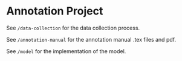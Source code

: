 # Annotation Project

See `/data-collection` for the data collection process.

See `/annotation-manual` for the annotation manual .tex files and pdf.

See `/model` for the implementation of the model.